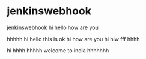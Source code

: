 # jenkinswebhook
jenkinswebhook
hi
hello how are you


hhhhh
hi hello
this is ok
hi how are you
hi
hiw fff
hhhh

hi
hhhh
hhhhh
welcome to india
hhhhhhh
